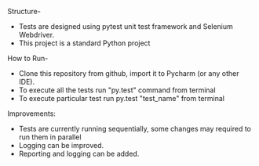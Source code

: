 Structure-

- Tests are designed using pytest unit test framework and Selenium Webdriver.
- This project is a standard Python project


How to Run- 

- Clone this repository from github, import it to Pycharm (or any other IDE).
- To execute all the tests run "py.test" command from terminal
- To execute particular test run py.test "test_name" from terminal

Improvements:

- Tests are currently running sequentially, some changes may required to run them in parallel
- Logging can be improved.
- Reporting and logging can be added.


